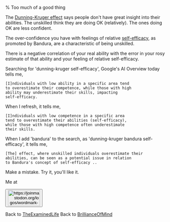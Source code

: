 % Too much of a good thing

The [Dunning-Kruger effect](https://en.wikipedia.org/wiki/Dunning%E2%80%93Kruger_effect) says people don't have great insight into their abilities. The unskilled think they are doing OK (relatively). The ones doing OK are less confident.

The over-confidence you have with feelings of relative
[self-efficacy](http://en.wikipedia.org/wiki/self-efficacy),
as promoted by Bandura,
are a characteristic of being unskilled.

There is a negative correlation of your real ability with the error in your rosy estimate of that ability and your feeling of relative self-efficacy.

Searching for 'dunning-kruger self-efficacy', Google's AI Overview today tells me,

    [I]ndividuals with low ability in a specific area tend 
    to overestimate their competence, while those with high 
    ability may underestimate their skills, impacting 
    self-efficacy. 

When I refresh, it tells me,

    [I]ndividuals with low competence in a specific area 
    tend to overestimate their abilities (self-efficacy), 
    while those with high competence often underestimate 
    their skills.

When I add 'bandura' to the search, as 'dunning-kruger bandura 
self-efficacy', it tells me,

    [The] effect, where unskilled individuals overestimate their 
    abilities, can be seen as a potential issue in relation 
    to Bandura's concept of self-efficacy ..

Make a mistake. Try it, you'll like it.

Me at
    <form action='https://mastodon.sdf.org/@drbean'>
    <button type='submit' class='btn'>
    <img src='./mastodon.svg'
        alt='https://joinmastodon.org/logos/wordmark-black-text.svg'
        style='width:100px;height:50px'/>
    </button></form>
    
Back to [TheExaminedLife](TheExaminedLife.html)
Back to [BrillianceOfMind](BrillianceOfMind.html)
